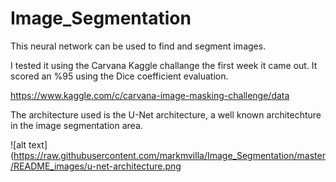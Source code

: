 # Image_Segmentation

This neural network can be used to find and segment images. 

I tested it using the Carvana Kaggle challange the first week it came out. It scored an %95 using the Dice coefficient evaluation.

https://www.kaggle.com/c/carvana-image-masking-challenge/data

The architecture used is the U-Net architecture, a well known architechture in the image segmentation area.

![alt text](https://raw.githubusercontent.com/markmvilla/Image_Segmentation/master/README_images/u-net-architecture.png
